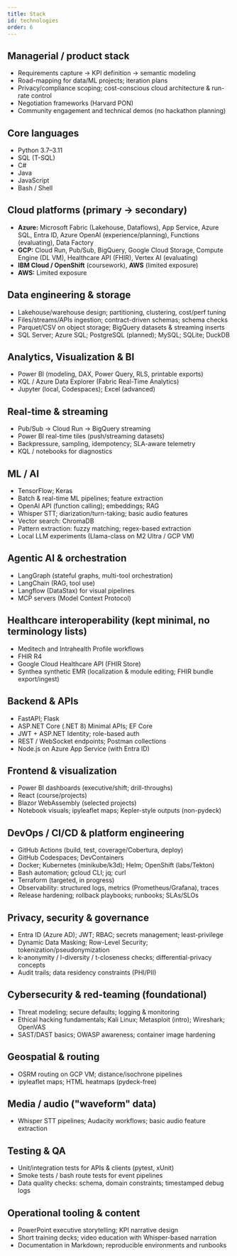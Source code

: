 ```yaml
---
title: Stack
id: technologies
order: 6
---
```


## Managerial / product stack
* Requirements capture → KPI definition → semantic modeling
* Road-mapping for data/ML projects; iteration plans
* Privacy/compliance scoping; cost-conscious cloud architecture & run-rate control
* Negotiation frameworks (Harvard PON)
* Community engagement and technical demos (no hackathon planning)

## Core languages
* Python 3.7–3.11
* SQL (T-SQL)
* C#
* Java
* JavaScript
* Bash / Shell

## Cloud platforms (primary → secondary)
* **Azure:** Microsoft Fabric (Lakehouse, Dataflows), App Service, Azure SQL, Entra ID, Azure OpenAI (experience/planning), Functions (evaluating), Data Factory
* **GCP:** Cloud Run, Pub/Sub, BigQuery, Google Cloud Storage, Compute Engine (DL VM), Healthcare API (FHIR), Vertex AI (evaluating)
* **IBM Cloud / OpenShift** (coursework), **AWS** (limited exposure)
* **AWS:** Limited exposure

## Data engineering & storage
* Lakehouse/warehouse design; partitioning, clustering, cost/perf tuning
* Files/streams/APIs ingestion; contract-driven schemas; schema checks
* Parquet/CSV on object storage; BigQuery datasets & streaming inserts
* SQL Server; Azure SQL; PostgreSQL (planned); MySQL; SQLite; DuckDB

## Analytics, Visualization & BI
* Power BI (modeling, DAX, Power Query, RLS, printable exports)
* KQL / Azure Data Explorer (Fabric Real-Time Analytics)
* Jupyter (local, Codespaces); Excel (advanced)

## Real-time & streaming
* Pub/Sub → Cloud Run → BigQuery streaming
* Power BI real-time tiles (push/streaming datasets)
* Backpressure, sampling, idempotency; SLA-aware telemetry
* KQL / notebooks for diagnostics

## ML / AI
* TensorFlow; Keras
* Batch & real-time ML pipelines; feature extraction
* OpenAI API (function calling); embeddings; RAG
* Whisper STT; diarization/turn-taking; basic audio features
* Vector search: ChromaDB
* Pattern extraction: fuzzy matching; regex-based extraction
* Local LLM experiments (Llama-class on M2 Ultra / GCP VM)

## Agentic AI & orchestration
* LangGraph (stateful graphs, multi-tool orchestration)
* LangChain (RAG, tool use)
* Langflow (DataStax) for visual pipelines
* MCP servers (Model Context Protocol)

## Healthcare interoperability (kept minimal, no terminology lists)
* Meditech and Intrahealth Profile workflows
* FHIR R4
* Google Cloud Healthcare API (FHIR Store)
* Synthea synthetic EMR (localization & module editing; FHIR bundle export/ingest)

## Backend & APIs
* FastAPI; Flask
* ASP.NET Core (.NET 8) Minimal APIs; EF Core
* JWT + ASP.NET Identity; role-based auth
* REST / WebSocket endpoints; Postman collections
* Node.js on Azure App Service (with Entra ID)

## Frontend & visualization
* Power BI dashboards (executive/shift; drill-throughs)
* React (course/projects)
* Blazor WebAssembly (selected projects)
* Notebook visuals; ipyleaflet maps; Kepler-style outputs (non-pydeck)

## DevOps / CI/CD & platform engineering
* GitHub Actions (build, test, coverage/Cobertura, deploy)
* GitHub Codespaces; DevContainers
* Docker; Kubernetes (minikube/k3d); Helm; OpenShift (labs/Tekton)
* Bash automation; gcloud CLI; jq; curl
* Terraform (targeted, in progress)
* Observability: structured logs, metrics (Prometheus/Grafana), traces
* Release hardening; rollback playbooks; runbooks; SLAs/SLOs

## Privacy, security & governance
* Entra ID (Azure AD); JWT; RBAC; secrets management; least-privilege
* Dynamic Data Masking; Row-Level Security; tokenization/pseudonymization
* k-anonymity / l-diversity / t-closeness checks; differential-privacy concepts
* Audit trails; data residency constraints (PHI/PII)

## Cybersecurity & red-teaming (foundational)
* Threat modeling; secure defaults; logging & monitoring
* Ethical hacking fundamentals; Kali Linux; Metasploit (intro); Wireshark; OpenVAS
* SAST/DAST basics; OWASP awareness; container image hardening

## Geospatial & routing
* OSRM routing on GCP VM; distance/isochrone pipelines
* ipyleaflet maps; HTML heatmaps (pydeck-free)

## Media / audio ("waveform" data)
* Whisper STT pipelines; Audacity workflows; basic audio feature extraction

## Testing & QA
* Unit/integration tests for APIs & clients (pytest, xUnit)
* Smoke tests / bash route tests for event pipelines
* Data quality checks: schema, domain constraints; timestamped debug logs

## Operational tooling & content
* PowerPoint executive storytelling; KPI narrative design
* Short training decks; video education with Whisper-based narration
* Documentation in Markdown; reproducible environments and runbooks